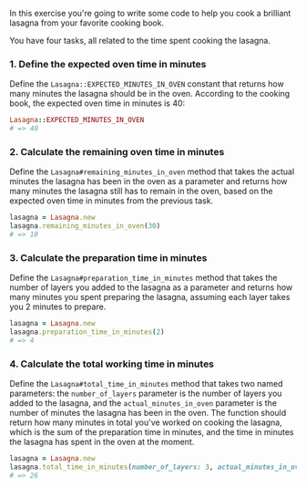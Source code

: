 In this exercise you're going to write some code to help you cook a brilliant lasagna from your favorite cooking book.

You have four tasks, all related to the time spent cooking the lasagna.

### 1. Define the expected oven time in minutes

Define the `Lasagna::EXPECTED_MINUTES_IN_OVEN` constant that returns how many minutes the lasagna should be in the oven. According to the cooking book, the expected oven time in minutes is 40:

```ruby
Lasagna::EXPECTED_MINUTES_IN_OVEN
# => 40
```

### 2. Calculate the remaining oven time in minutes

Define the `Lasagna#remaining_minutes_in_oven` method that takes the actual minutes the lasagna has been in the oven as a parameter and returns how many minutes the lasagna still has to remain in the oven, based on the expected oven time in minutes from the previous task.

```ruby
lasagna = Lasagna.new
lasagna.remaining_minutes_in_oven(30)
# => 10
```

### 3. Calculate the preparation time in minutes

Define the `Lasagna#preparation_time_in_minutes` method that takes the number of layers you added to the lasagna as a parameter and returns how many minutes you spent preparing the lasagna, assuming each layer takes you 2 minutes to prepare.

```ruby
lasagna = Lasagna.new
lasagna.preparation_time_in_minutes(2)
# => 4
```

### 4. Calculate the total working time in minutes

Define the `Lasagna#total_time_in_minutes` method that takes two named parameters: the `number_of_layers` parameter is the number of layers you added to the lasagna, and the `actual_minutes_in_oven` parameter is the number of minutes the lasagna has been in the oven. The function should return how many minutes in total you've worked on cooking the lasagna, which is the sum of the preparation time in minutes, and the time in minutes the lasagna has spent in the oven at the moment.

```ruby
lasagna = Lasagna.new
lasagna.total_time_in_minutes(number_of_layers: 3, actual_minutes_in_oven: 20);
# => 26
```
